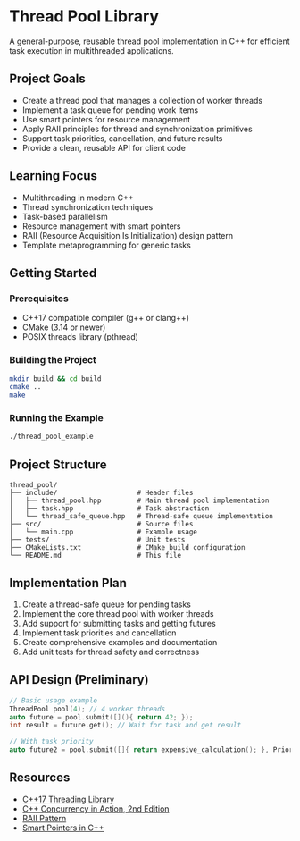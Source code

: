 # Thread Pool Library

A general-purpose, reusable thread pool implementation in C++ for efficient task execution in multithreaded applications.

## Project Goals

- Create a thread pool that manages a collection of worker threads
- Implement a task queue for pending work items
- Use smart pointers for resource management
- Apply RAII principles for thread and synchronization primitives
- Support task priorities, cancellation, and future results
- Provide a clean, reusable API for client code

## Learning Focus

- Multithreading in modern C++
- Thread synchronization techniques
- Task-based parallelism
- Resource management with smart pointers
- RAII (Resource Acquisition Is Initialization) design pattern
- Template metaprogramming for generic tasks

## Getting Started

### Prerequisites

- C++17 compatible compiler (g++ or clang++)
- CMake (3.14 or newer)
- POSIX threads library (pthread)

### Building the Project

```bash
mkdir build && cd build
cmake ..
make
```

### Running the Example

```bash
./thread_pool_example
```

## Project Structure

```
thread_pool/
├── include/                    # Header files
│   ├── thread_pool.hpp         # Main thread pool implementation
│   ├── task.hpp                # Task abstraction
│   └── thread_safe_queue.hpp   # Thread-safe queue implementation
├── src/                        # Source files
│   └── main.cpp                # Example usage
├── tests/                      # Unit tests
├── CMakeLists.txt              # CMake build configuration
└── README.md                   # This file
```

## Implementation Plan

1. Create a thread-safe queue for pending tasks
2. Implement the core thread pool with worker threads
3. Add support for submitting tasks and getting futures
4. Implement task priorities and cancellation
5. Create comprehensive examples and documentation
6. Add unit tests for thread safety and correctness

## API Design (Preliminary)

```cpp
// Basic usage example
ThreadPool pool(4); // 4 worker threads
auto future = pool.submit([](){ return 42; });
int result = future.get(); // Wait for task and get result

// With task priority
auto future2 = pool.submit([]{ return expensive_calculation(); }, Priority::HIGH);
```

## Resources

- [C++17 Threading Library](https://en.cppreference.com/w/cpp/thread)
- [C++ Concurrency in Action, 2nd Edition](https://www.manning.com/books/c-plus-plus-concurrency-in-action-second-edition)
- [RAII Pattern](https://en.cppreference.com/w/cpp/language/raii)
- [Smart Pointers in C++](https://en.cppreference.com/w/cpp/memory)
